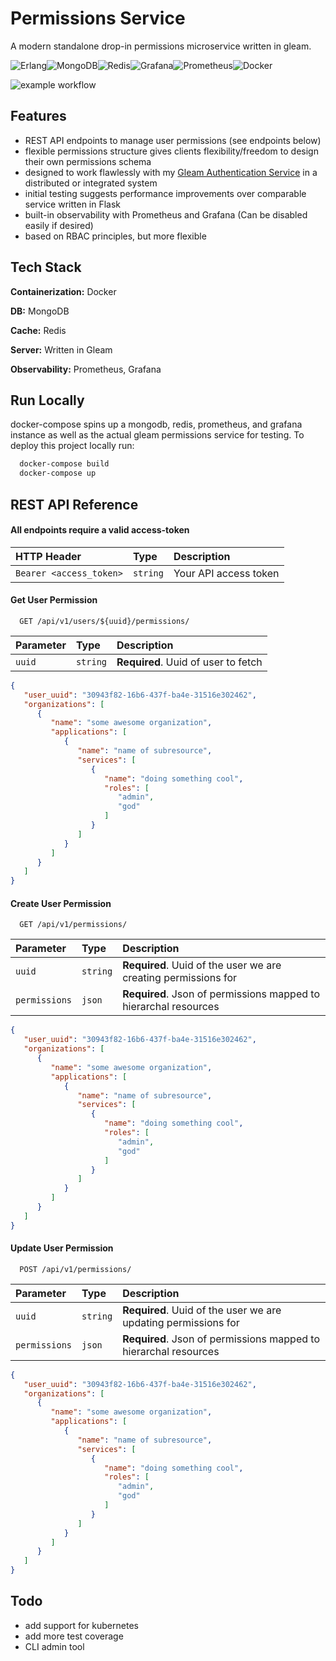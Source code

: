 
# Permissions Service

A modern standalone drop-in permissions microservice written in gleam.

![Erlang](https://img.shields.io/badge/Erlang-white.svg?style=for-the-badge&logo=erlang&logoColor=a90533)![MongoDB](https://img.shields.io/badge/MongoDB-%234ea94b.svg?style=for-the-badge&logo=mongodb&logoColor=white)![Redis](https://img.shields.io/badge/redis-%23DD0031.svg?style=for-the-badge&logo=redis&logoColor=white)![Grafana](https://img.shields.io/badge/grafana-%23F46800.svg?style=for-the-badge&logo=grafana&logoColor=white)![Prometheus](https://img.shields.io/badge/Prometheus-E6522C?style=for-the-badge&logo=Prometheus&logoColor=white)![Docker](https://img.shields.io/badge/docker-%230db7ed.svg?style=for-the-badge&logo=docker&logoColor=white)

![example workflow](https://github.com/donnaloia/permissions-service/actions/workflows/docker-build-push.yml/badge.svg)


## Features

- REST API endpoints to manage user permissions (see endpoints below)
- flexible permissions structure gives clients flexibility/freedom to design their own permissions schema
- designed to work flawlessly with my [Gleam Authentication Service](https://github.com/donnaloia/auth_server) in a distributed or integrated system
- initial testing suggests performance improvements over comparable service written in Flask
- built-in observability with Prometheus and Grafana (Can be disabled easily if desired)
- based on RBAC principles, but more flexible


## Tech Stack

**Containerization:** Docker

**DB:** MongoDB

**Cache:** Redis

**Server:** Written in Gleam

**Observability:** Prometheus, Grafana




## Run Locally
docker-compose spins up a mongodb, redis, prometheus, and grafana instance as well as the actual gleam permissions service for testing.
To deploy this project locally run:

```bash
  docker-compose build
  docker-compose up
```


## REST API Reference


#### All endpoints require a valid access-token


| HTTP Header | Type     | Description                |
| :-------- | :------- | :------------------------- |
| `Bearer <access_token>` | `string` | Your API access token |


#### Get User Permission

```http
  GET /api/v1/users/${uuid}/permissions/
```

| Parameter | Type     | Description                       |
| :-------- | :------- | :-------------------------------- |
| `uuid`    | `string` | **Required**. Uuid of user to fetch |

```json
{
   "user_uuid": "30943f82-16b6-437f-ba4e-31516e302462",
   "organizations": [
      {
         "name": "some awesome organization",
         "applications": [
            {
               "name": "name of subresource",
               "services": [
                  {
                     "name": "doing something cool",
                     "roles": [
                        "admin",
                        "god"
                     ]
                  }
               ]
            }
         ]
      }
   ]
}
```


#### Create User Permission

```http
  GET /api/v1/permissions/
```


| Parameter | Type     | Description                       |
| :-------- | :------- | :-------------------------------- |
| `uuid`      | `string` | **Required**. Uuid of the user we are creating permissions for|
| `permissions`| `json` | **Required**. Json of permissions mapped to hierarchal resources|

```json
{
   "user_uuid": "30943f82-16b6-437f-ba4e-31516e302462",
   "organizations": [
      {
         "name": "some awesome organization",
         "applications": [
            {
               "name": "name of subresource",
               "services": [
                  {
                     "name": "doing something cool",
                     "roles": [
                        "admin",
                        "god"
                     ]
                  }
               ]
            }
         ]
      }
   ]
}
```


#### Update User Permission

```http
  POST /api/v1/permissions/
```

| Parameter | Type     | Description                       |
| :-------- | :------- | :-------------------------------- |
| `uuid`      | `string` | **Required**. Uuid of the user we are updating permissions for|
| `permissions`| `json` | **Required**. Json of permissions mapped to hierarchal resources|

```json
{
   "user_uuid": "30943f82-16b6-437f-ba4e-31516e302462",
   "organizations": [
      {
         "name": "some awesome organization",
         "applications": [
            {
               "name": "name of subresource",
               "services": [
                  {
                     "name": "doing something cool",
                     "roles": [
                        "admin",
                        "god"
                     ]
                  }
               ]
            }
         ]
      }
   ]
}
```


## Todo

- add support for kubernetes
- add more test coverage
- CLI admin tool
